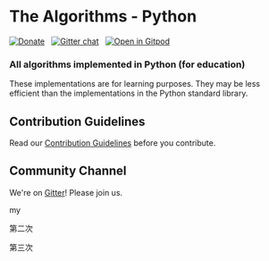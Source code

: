 # The Algorithms - Python <!-- [![Build Status](https://travis-ci.org/TheAlgorithms/Python.svg)](https://travis-ci.org/TheAlgorithms/Python) -->
[![Donate](https://img.shields.io/badge/Donate-PayPal-green.svg)](https://www.paypal.me/TheAlgorithms/100) &nbsp;
[![Gitter chat](https://badges.gitter.im/gitterHQ/gitter.png)](https://gitter.im/TheAlgorithms) &nbsp;
[![Open in Gitpod](https://gitpod.io/button/open-in-gitpod.svg)](https://gitpod.io/#https://github.com/TheAlgorithms/Python)

### All algorithms implemented in Python (for education)

These implementations are for learning purposes. They may be less efficient than the implementations in the Python standard library.


## Contribution Guidelines

Read our [Contribution Guidelines](CONTRIBUTING.md) before you contribute.

## Community Channel

We're on [Gitter](https://gitter.im/TheAlgorithms)! Please join us.

my

第二次






第三次
